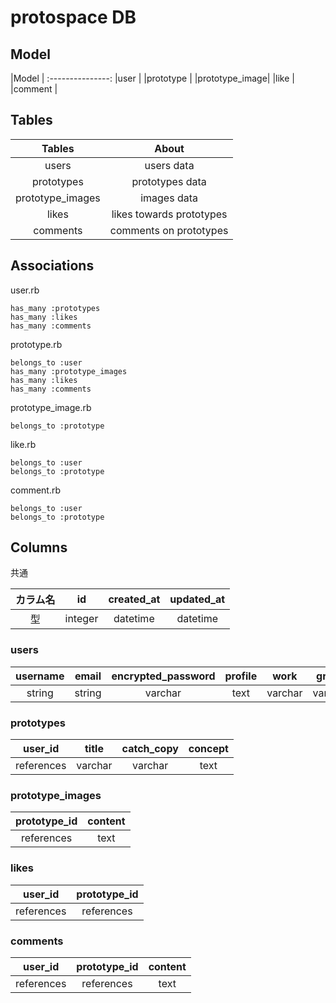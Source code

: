 # protospace DB

## Model
|Model          |
:---------------:
|user           |
|prototype      |
|prototype_image|
|like           |
|comment        |

## Tables
|Tables          |About                   |
|:--------------:|:----------------------:|
|users           |users data              |
|prototypes      |prototypes data         |
|prototype_images|images data             |
|likes           |likes towards prototypes|
|comments        |comments on prototypes  |

## Associations

user.rb
```
has_many :prototypes
has_many :likes
has_many :comments
```
prototype.rb
```
belongs_to :user
has_many :prototype_images
has_many :likes
has_many :comments
```

prototype_image.rb
```
belongs_to :prototype
```

like.rb
```
belongs_to :user
belongs_to :prototype
```

comment.rb
```
belongs_to :user
belongs_to :prototype
```

## Columns
共通

|カラム名|id     |created_at|updated_at|
|:------:|:-----:|:--------:|:--------:|
|型      |integer|datetime  |datetime  |

### users

|username|email |encrypted_password|profile|work    |group  |avatar|
|:------:|:----:|:----------------:|:-----:|:------:|:-----:|:----:|
|string  |string|varchar           |text   |varchar |varchar|string|

### prototypes
|user\_id  |title    |catch\_copy|concept  |
|:--------:|:-------:|:---------:|:-------:|
|references|varchar  |varchar    |text     |

### prototype_images
|prototype\_id|content  |
|:-----------:|:-------:|
|references   |text     |

### likes
|user\_id  |prototype\_id|
|:--------:|:-----------:|
|references|references   |

### comments
|user\_id  |prototype\_id|content|
|:--------:|:-----------:|:-----:|
|references|references   |text   |

